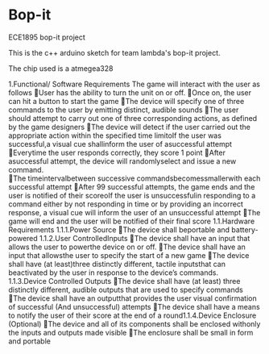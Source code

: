 # Bop-it

ECE1895 bop-it project


This is the c++ arduino sketch for team lambda's bop-it project.

The chip used is a atmegea328

1.Functional/ Software Requirements
The game will interact with the user as follows
User has the ability to turn the unit on or off.
Once on, the user can hit a button to start the game
The device will specify one of three commands to the user by emitting distinct, audible sounds
The user should attempt to carry out one of three corresponding actions, as defined by the game designers
The device will detect if the user carried out the appropriate action within the specified time limitoIf the user was successful,a visual cue shallinform the user of asuccessful attempt 
Everytime the user responds correctly, they score 1 point
After asuccessful attempt, the device will randomlyselect and issue a new command.  
The timeintervalbetween successive commandsbecomessmallerwith each successful attempt
After 99 successful attempts, the game ends and the user is notified of their scoreoIf the user is unsuccessfulin responding to a command either by not responding in time or by providing an incorrect response, a visual cue will inform the user of an unsuccessful attempt
The game will end and the user will be notified of their final score
1.1.Hardware Requirements
1.1.1.Power Source
The device shall beportable and battery-powered
1.1.2.User ControlledInputs
The device shall have an input that allows the user to powerthe device on or off.
The device shall have an input that allowsthe user to specify the start of a new game
The device shall have (at least)three distinctly different, tactile inputsthat can beactivated by the user in response to the device’s commands.  
1.1.3.Device Controlled Outputs
The device shall have (at least) three distinctly different, audible outputs that are used to specify commands
The device shall have an outputthat provides the user visual confirmation of successful (And unsuccessful) attempts
The device shall have a means to notify the user of their score at the end of a round1.1.4.Device Enclosure (Optional)
The device and all of its components shall be enclosed withonly the inputs and outputs made visible
The enclosure shall be small in form and portable
